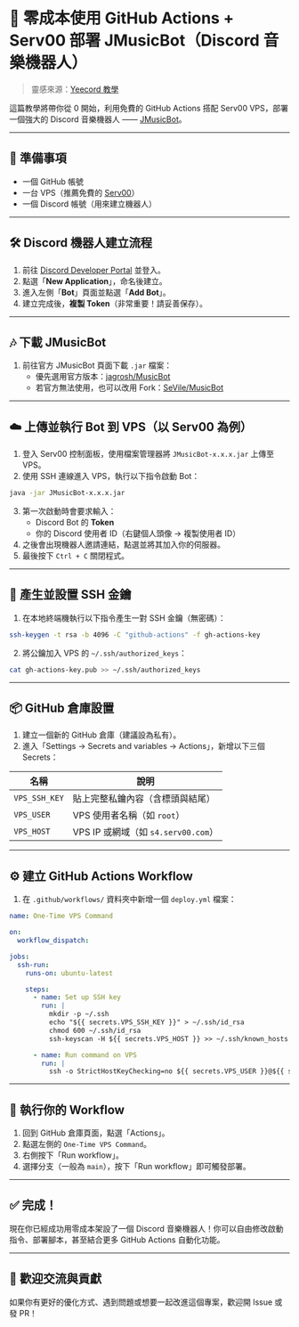 # 🎵 零成本使用 GitHub Actions + Serv00 部署 JMusicBot（Discord 音樂機器人）

> 靈感來源：[Yeecord 教學](https://yeecord.com/blog/make-discord-music-bot-without-coding)

這篇教學將帶你從 0 開始，利用免費的 GitHub Actions 搭配 Serv00 VPS，部署一個強大的 Discord 音樂機器人 —— [JMusicBot](https://github.com/jagrosh/MusicBot)。

---

## 🧰 準備事項

- 一個 GitHub 帳號
- 一台 VPS（推薦免費的 [Serv00](https://serv00.com)）
- 一個 Discord 帳號（用來建立機器人）

---

## 🛠️ Discord 機器人建立流程

1. 前往 [Discord Developer Portal](https://discord.com/developers/applications) 並登入。
2. 點選「**New Application**」，命名後建立。
3. 進入左側「**Bot**」頁面並點選「**Add Bot**」。
4. 建立完成後，**複製 Token**（非常重要！請妥善保存）。

---

## 🎶 下載 JMusicBot

1. 前往官方 JMusicBot 頁面下載 `.jar` 檔案：
   - 優先選用官方版本：[jagrosh/MusicBot](https://github.com/jagrosh/MusicBot/releases)
   - 若官方無法使用，也可以改用 Fork：[SeVile/MusicBot](https://github.com/SeVile/MusicBot/releases)

---

## ☁️ 上傳並執行 Bot 到 VPS（以 Serv00 為例）

1. 登入 Serv00 控制面板，使用檔案管理器將 `JMusicBot-x.x.x.jar` 上傳至 VPS。
2. 使用 SSH 連線進入 VPS，執行以下指令啟動 Bot：

```bash
java -jar JMusicBot-x.x.x.jar
```

3. 第一次啟動時會要求輸入：
   - Discord Bot 的 **Token**
   - 你的 Discord 使用者 ID（右鍵個人頭像 → 複製使用者 ID）
4. 之後會出現機器人邀請連結，點選並將其加入你的伺服器。
5. 最後按下 `Ctrl + C` 關閉程式。

---

## 🔐 產生並設置 SSH 金鑰

1. 在本地終端機執行以下指令產生一對 SSH 金鑰（無密碼）：

```bash
ssh-keygen -t rsa -b 4096 -C "github-actions" -f gh-actions-key
```

2. 將公鑰加入 VPS 的 `~/.ssh/authorized_keys`：

```bash
cat gh-actions-key.pub >> ~/.ssh/authorized_keys
```

---

## 📦 GitHub 倉庫設置

1. 建立一個新的 GitHub 倉庫（建議設為私有）。
2. 進入「Settings → Secrets and variables → Actions」，新增以下三個 Secrets：

| 名稱            | 說明                             |
|-----------------|----------------------------------|
| `VPS_SSH_KEY`   | 貼上完整私鑰內容（含標頭與結尾） |
| `VPS_USER`      | VPS 使用者名稱（如 `root`）       |
| `VPS_HOST`      | VPS IP 或網域（如 `s4.serv00.com`）|

---

## ⚙️ 建立 GitHub Actions Workflow

1. 在 `.github/workflows/` 資料夾中新增一個 `deploy.yml` 檔案：

```yaml
name: One-Time VPS Command

on:
  workflow_dispatch:

jobs:
  ssh-run:
    runs-on: ubuntu-latest

    steps:
      - name: Set up SSH key
        run: |
          mkdir -p ~/.ssh
          echo "${{ secrets.VPS_SSH_KEY }}" > ~/.ssh/id_rsa
          chmod 600 ~/.ssh/id_rsa
          ssh-keyscan -H ${{ secrets.VPS_HOST }} >> ~/.ssh/known_hosts

      - name: Run command on VPS
        run: |
          ssh -o StrictHostKeyChecking=no ${{ secrets.VPS_USER }}@${{ secrets.VPS_HOST }} "echo '✅ VPS command succeeded!'; uptime"
```

---

## 🚀 執行你的 Workflow

1. 回到 GitHub 倉庫頁面，點選「Actions」。  
2. 點選左側的 `One-Time VPS Command`。
3. 右側按下「Run workflow」。  
4. 選擇分支（一般為 `main`），按下「Run workflow」即可觸發部署。

---

## ✅ 完成！

現在你已經成功用零成本架設了一個 Discord 音樂機器人！你可以自由修改啟動指令、部署腳本，甚至結合更多 GitHub Actions 自動化功能。

---

## 💬 歡迎交流與貢獻

如果你有更好的優化方式、遇到問題或想要一起改進這個專案，歡迎開 Issue 或發 PR！
